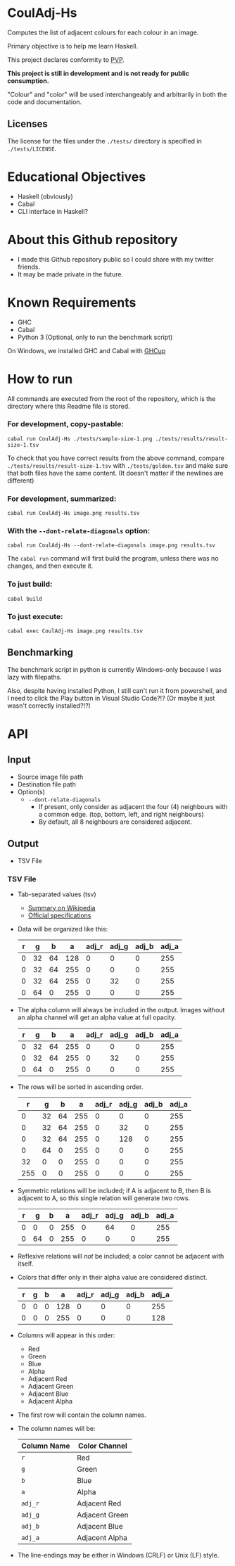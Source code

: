 # CoulAdj-Hs
Computes the list of adjacent colours for each colour in an image.

Primary objective is to help me learn Haskell. 

This project declares conformity to [PVP](https://pvp.haskell.org/).

**This project is still in development and is not ready for public consumption.**

"Colour" and "color" will be used interchangeably and arbitrarily in both the code
and documentation.

## Licenses
The license for the files under the `./tests/` directory is specified in `./tests/LICENSE`.

# Educational Objectives
*   Haskell (obviously)
*   Cabal
*   CLI interface in Haskell?

# About this Github repository

*   I made this Github repository public so I could share with my twitter friends.
*   It may be made private in the future.

# Known Requirements
*   GHC
*   Cabal
*   Python 3 (Optional, only to run the benchmark script)

On Windows, we installed GHC and Cabal with [GHCup](https://www.haskell.org/ghcup/)

# How to run
All commands are executed from the root of the repository, which is the directory where this
Readme file is stored.

### For development, copy-pastable:
```
cabal run CoulAdj-Hs ./tests/sample-size-1.png ./tests/results/result-size-1.tsv
```

To check that you have correct results from the above command,
compare `./tests/results/result-size-1.tsv`
with `./tests/golden.tsv` and make sure that both files have the same content.
(It doesn't matter if the newlines are different)

### For development, summarized:
```
cabal run CoulAdj-Hs image.png results.tsv
```
### With the `--dont-relate-diagonals` option:
```
cabal run CoulAdj-Hs --dont-relate-diagonals image.png results.tsv
```

The `cabal run` command will first build the program, unless there was no changes, 
and then execute it.

### To just build:
```
cabal build
```

### To just execute:
```
cabal exec CoulAdj-Hs image.png results.tsv
```

## Benchmarking
The benchmark script in python is currently Windows-only because I was lazy
with filepaths.

Also, despite having installed Python, I still can't run it from powershell,
and I need to click the Play button in Visual Studio Code?!?
(Or maybe it just wasn't correctly installed?!?)

# API

## Input 
*   Source image file path
*   Destination file path
*   Option(s)
    * `--dont-relate-diagonals`
        * If present, only consider as adjacent the four (4) neighbours with
        a common edge. (top, bottom, left, and right neighbours)
        * By default, all 8 neighbours are considered adjacent.


## Output
*   TSV File

### TSV File
*   Tab-separated values (tsv)
    *   [Summary on Wikipedia](https://en.wikipedia.org/wiki/Tab-separated_values) 
    *   [Official specifications](https://www.iana.org/assignments/media-types/text/tab-separated-values)

*   Data will be organized like this:

    |r  |g  |b  |a  |adj_r|adj_g|adj_b|adj_a|
    |---|---|---|---|-----|-----|-----|-----|
    |0  |32 |64 |128|0    |0    |0    |255  |
    |0  |32 |64 |255|0    |0    |0    |255  |
    |0  |32 |64 |255|0    |32   |0    |255  |
    |0  |64 |0  |255|0    |0    |0    |255  |

*   The alpha column will always be included in the output. Images without an alpha channel
will get an alpha value at full opacity.

    |r  |g  |b  |a  |adj_r|adj_g|adj_b|adj_a|
    |---|---|---|---|-----|-----|-----|-----|
    |0  |32 |64 |255|0    |0    |0    |255  |
    |0  |32 |64 |255|0    |32   |0    |255  |
    |0  |64 |0  |255|0    |0    |0    |255  |


*   The rows will be sorted in ascending order.

    |r  |g  |b  |a  |adj_r|adj_g|adj_b|adj_a|
    |---|---|---|---|-----|-----|-----|-----|
    |0  |32 |64 |255|0    |0    |0    |255  |
    |0  |32 |64 |255|0    |32   |0    |255  |
    |0  |32 |64 |255|0    |128  |0    |255  |
    |0  |64 |0  |255|0    |0    |0    |255  |
    |32 |0  |0  |255|0    |0    |0    |255  |
    |255|0  |0  |255|0    |0    |0    |255  |

*   Symmetric relations will be included;
if A is adjacent to B, then B is adjacent to A, 
so this single relation will generate two rows.

    |r  |g  |b  |a  |adj_r|adj_g|adj_b|adj_a|
    |---|---|---|---|-----|-----|-----|-----|
    |0  |0  |0  |255|0    |64   |0    |255  |
    |0  |64 |0  |255|0    |0    |0    |255  |

*   Reflexive relations will *not* be included;
a color cannot be adjacent with itself.

*   Colors that differ only in their alpha value are considered distinct.

    |r  |g  |b  |a  |adj_r|adj_g|adj_b|adj_a|
    |---|---|---|---|-----|-----|-----|-----|
    |0  |0  |0  |128|0    |0    |0    |255  |
    |0  |0  |0  |255|0    |0    |0    |128  |

*   Columns will appear in this order:
    - Red
    - Green
    - Blue
    - Alpha
    - Adjacent Red
    - Adjacent Green
    - Adjacent Blue
    - Adjacent Alpha

*   The first row will contain the column names.
*   The column names will be:

    |Column Name|Color Channel  |
    |-----------|---------------|
    | `r`       |Red            |
    | `g`       |Green          |
    | `b`       |Blue           |
    | `a`       |Alpha          |
    | `adj_r`   |Adjacent Red   |
    | `adj_g`   |Adjacent Green |
    | `adj_b`   |Adjacent Blue  |
    | `adj_a`   |Adjacent Alpha |

*   The line-endings may be either in Windows (CRLF) or Unix (LF) style.


